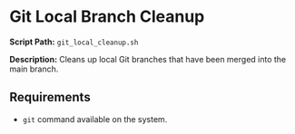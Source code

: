 # Git Local Branch Cleanup

**Script Path:** `git_local_cleanup.sh`

**Description:** 
Cleans up local Git branches that have been merged into the main branch.

## Requirements
- `git` command available on the system.
